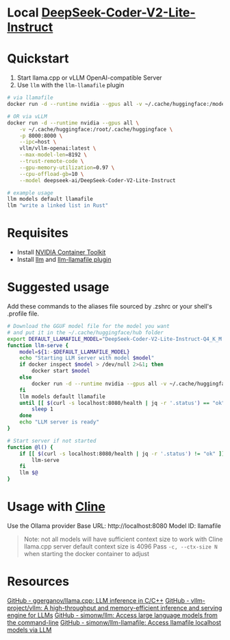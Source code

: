 # Local [DeepSeek-Coder-V2-Lite-Instruct](https://huggingface.co/deepseek-ai/DeepSeek-Coder-V2-Lite-Instruct)

# Quickstart

1. Start llama.cpp or vLLM OpenAI-compatible Server
2. Use `llm` with the `llm-llamafile` plugin

```sh
# via llamafile
docker run -d --runtime nvidia --gpus all -v ~/.cache/huggingface:/models -p 8080:8080 ghcr.io/ggerganov/llama.cpp:server -m /models/hub/DeepSeek-Coder-V2-Lite-Instruct-Q4_K_M.gguf -ngl 99

# OR via vLLM
docker run -d --runtime nvidia --gpus all \
    -v ~/.cache/huggingface:/root/.cache/huggingface \
    -p 8000:8000 \
    --ipc=host \
    vllm/vllm-openai:latest \
    --max-model-len=8192 \
    --trust-remote-code \
    --gpu-memory-utilization=0.97 \
    --cpu-offload-gb=10 \
    --model deepseek-ai/DeepSeek-Coder-V2-Lite-Instruct

# example usage
llm models default llamafile
llm "write a linked list in Rust"
```

# Requisites
- Install [NVIDIA Container Toolkit](https://docs.nvidia.com/datacenter/cloud-native/container-toolkit/latest/install-guide.html)
- Install [llm](https://github.com/simonw/llm) and [llm-llamafile plugin](https://github.com/simonw/llm-llamafile)


# Suggested usage

Add these commands to the aliases file sourced by .zshrc or your shell's .profile file.

```sh
# Download the GGUF model file for the model you want
# and put it in the ~/.cache/huggingface/hub folder
export DEFAULT_LLAMAFILE_MODEL="DeepSeek-Coder-V2-Lite-Instruct-Q4_K_M.gguf"
function llm-serve {
    model=${1:-$DEFAULT_LLAMAFILE_MODEL}
    echo "Starting LLM server with model $model"
    if docker inspect $model > /dev/null 2>&1; then
        docker start $model
    else
        docker run -d --runtime nvidia --gpus all -v ~/.cache/huggingface/hub:/models -p 8080:8080 --name $model ghcr.io/ggerganov/llama.cpp:server -ngl 99 -m "/models/$model"
    fi
    llm models default llamafile
    until [[ $(curl -s localhost:8080/health | jq -r '.status') == "ok" ]]; do
        sleep 1
    done
    echo "LLM server is ready"
}

# Start server if not started
function @l() {
    if [[ $(curl -s localhost:8080/health | jq -r '.status') != "ok" ]]; then
        llm-serve
    fi
    llm $@
}
```

# Usage with [Cline](https://github.com/cline/cline)
Use the Ollama provider
Base URL: http://localhost:8080
Model ID: llamafile

> Note: not all models will have sufficient context size to work with Cline
> llama.cpp server default context size is 4096
> Pass `-c, --ctx-size N` when starting the docker container to adjust

# Resources
[GitHub - ggerganov/llama.cpp: LLM inference in C/C++](https://github.com/ggerganov/llama.cpp)
[GitHub - vllm-project/vllm: A high-throughput and memory-efficient inference and serving engine for LLMs](https://github.com/vllm-project/vllm)
[GitHub - simonw/llm: Access large language models from the command-line](https://github.com/simonw/llm)
[GitHub - simonw/llm-llamafile: Access llamafile localhost models via LLM](https://github.com/simonw/llm-llamafile)
